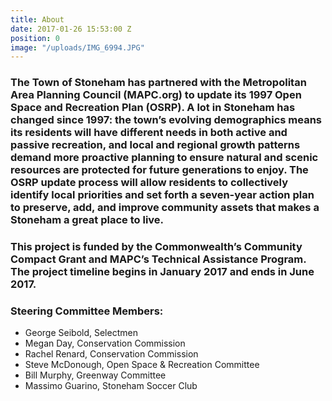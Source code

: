 ```yaml
---
title: About
date: 2017-01-26 15:53:00 Z
position: 0
image: "/uploads/IMG_6994.JPG"
---
```


### The Town of Stoneham has partnered with the Metropolitan Area Planning Council (MAPC.org) to update its 1997 Open Space and Recreation Plan (OSRP). A lot in Stoneham has changed since 1997: the town’s evolving demographics means its residents will have different needs in both active and passive recreation, and local and regional growth patterns demand more proactive planning to ensure natural and scenic resources are protected for future generations to enjoy. The OSRP update process will allow residents to collectively identify local priorities and set forth a seven-year action plan to preserve, add, and improve community assets that makes a Stoneham a great place to live.

### This project is funded by the Commonwealth’s Community Compact Grant and MAPC’s Technical Assistance Program. The project timeline begins in January 2017 and ends in June 2017. 

### Steering Committee Members:
* George Seibold, Selectmen
* Megan Day, Conservation Commission
* Rachel Renard, Conservation Commission
* Steve McDonough, Open Space & Recreation Committee
* Bill Murphy, Greenway Committee
* Massimo Guarino, Stoneham Soccer Club
